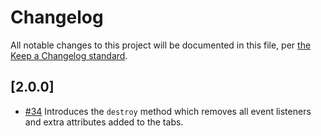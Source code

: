 # Changelog

All notable changes to this project will be documented in this file, per [the Keep a Changelog standard](http://keepachangelog.com/).

## [2.0.0]

- [#34](https://github.com/10up/component-library/pull/34) Introduces the `destroy` method which removes all event listeners and extra attributes added to the tabs.

